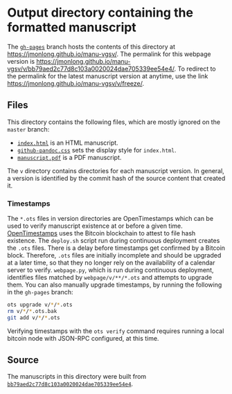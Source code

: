 # Output directory containing the formatted manuscript

The [`gh-pages`](https://github.com/jmonlong/manu-vgsv/tree/gh-pages) branch hosts the contents of this directory at https://jmonlong.github.io/manu-vgsv/.
The permalink for this webpage version is https://jmonlong.github.io/manu-vgsv/v/bb79aed2c77d8c103a0020024dae705339ee54e4/.
To redirect to the permalink for the latest manuscript version at anytime, use the link https://jmonlong.github.io/manu-vgsv/v/freeze/.

## Files

This directory contains the following files, which are mostly ignored on the `master` branch:

+ [`index.html`](index.html) is an HTML manuscript.
+ [`github-pandoc.css`](github-pandoc.css) sets the display style for `index.html`.
+ [`manuscript.pdf`](manuscript.pdf) is a PDF manuscript.

The `v` directory contains directories for each manuscript version.
In general, a version is identified by the commit hash of the source content that created it.

### Timestamps

The `*.ots` files in version directories are OpenTimestamps which can be used to verify manuscript existence at or before a given time.
[OpenTimestamps](https://opentimestamps.org/) uses the Bitcoin blockchain to attest to file hash existence.
The `deploy.sh` script run during continuous deployment creates the `.ots` files.
There is a delay before timestamps get confirmed by a Bitcoin block.
Therefore, `.ots` files are initially incomplete and should be upgraded at a later time, so that they no longer rely on the availability of a calendar server to verify.
`webpage.py`, which is run during continuous deployment, identifies files matched by `webpage/v/**/*.ots` and attempts to upgrade them.
You can also manually upgrade timestamps, by running the following in the `gh-pages` branch:

```sh
ots upgrade v/*/*.ots
rm v/*/*.ots.bak
git add v/*/*.ots
```

Verifying timestamps with the `ots verify` command requires running a local bitcoin node with JSON-RPC configured, at this time.

## Source

The manuscripts in this directory were built from
[`bb79aed2c77d8c103a0020024dae705339ee54e4`](https://github.com/jmonlong/manu-vgsv/commit/bb79aed2c77d8c103a0020024dae705339ee54e4).
